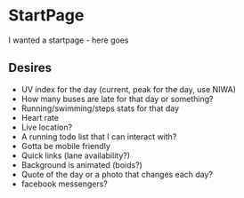 # StartPage

I wanted a startpage - here goes

## Desires

- UV index for the day (current, peak for the day, use NIWA)
- How many buses are late for that day or something?
- Running/swimming/steps stats for that day
- Heart rate
- Live location?
- A running todo list that I can interact with?
- Gotta be mobile friendly
- Quick links (lane availability?)
- Background is animated (boids?)
- Quote of the day or a photo that changes each day?
- facebook messengers?